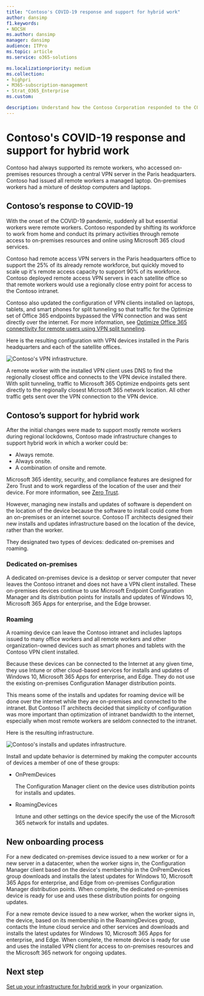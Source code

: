 ```yaml
---
title: "Contoso's COVID-19 response and support for hybrid work"
author: dansimp
f1.keywords:
- NOCSH
ms.author: dansimp
manager: dansimp
audience: ITPro
ms.topic: article
ms.service: o365-solutions

ms.localizationpriority: medium
ms.collection: 
- highpri
- M365-subscription-management
- Strat_O365_Enterprise
ms.custom:

description: Understand how the Contoso Corporation responded to the COVID-19 pandemic and engineered their software install and update infrastructure for hybrid work.
---
```


# Contoso's COVID-19 response and support for hybrid work

Contoso had always supported its remote workers, who accessed on-premises resources through a central VPN server in the Paris headquarters. Contoso had issued all remote workers a managed laptop. On-premises workers had a mixture of desktop computers and laptops.

## Contoso’s response to COVID-19

With the onset of the COVID-19 pandemic, suddenly all but essential workers were remote workers. Contoso responded by shifting its workforce to work from home and conduct its primary activities through remote access to on-premises resources and online using Microsoft 365 cloud services.

Contoso had remote access VPN servers in the Paris headquarters office to support the 25% of its already remote workforce, but quickly moved to scale up it's remote access capacity to support 90% of its workforce. Contoso deployed remote access VPN servers in each satellite office so that remote workers would use a regionally close entry point for access to the Contoso intranet.

Contoso also updated the configuration of VPN clients installed on laptops, tablets, and smart phones for split tunneling so that traffic for the Optimize set of Office 365 endpoints bypassed the VPN connection and was sent directly over the internet. For more information, see [Optimize Office 365 connectivity for remote users using VPN split tunneling](../enterprise/microsoft-365-vpn-split-tunnel.md).

Here is the resulting configuration with VPN devices installed in the Paris headquarters and each of the satellite offices. 

![Contoso's VPN infrastructure.](../media/contoso-remote-onsite-work/contoso-vpn-infrastructure.png)

A remote worker with the installed VPN client uses DNS to find the regionally closest office and connects to the VPN device installed there. With split tunneling, traffic to Microsoft 365 Optimize endpoints gets sent directly to the regionally closest Microsoft 365 network location. All other traffic gets sent over the VPN connection to the VPN device.

## Contoso’s support for hybrid work

After the initial changes were made to support mostly remote workers during regional lockdowns, Contoso made infrastructure changes to support hybrid work in which a worker could be:

- Always remote.
- Always onsite.
- A combination of onsite and remote.

Microsoft 365 identity, security, and compliance features are designed for Zero Trust and to work regardless of the location of the user and their device. For more information, see [Zero Trust](https://www.microsoft.com/security/business/zero-trust).

However, managing new installs and updates of software is dependent on the location of the device because the software to install could come from an on-premises or an internet source. Contoso IT architects designed their new installs and updates infrastructure based on the location of the device, rather than the worker.

They designated two types of devices: dedicated on-premises and roaming.

### Dedicated on-premises

A dedicated on-premises device is a desktop or server computer that never leaves the Contoso intranet and does not have a VPN client installed. These on-premises devices continue to use Microsoft Endpoint Configuration Manager and its distribution points for installs and updates of Windows 10, Microsoft 365 Apps for enterprise, and the Edge browser.

### Roaming

A roaming device can leave the Contoso intranet and includes laptops issued to many office workers and all remote workers and other organization-owned devices such as smart phones and tablets with the Contoso VPN client installed. 

Because these devices can be connected to the Internet at any given time, they use Intune or other cloud-based services for installs and updates of Windows 10, Microsoft 365 Apps for enterprise, and Edge. They do not use the existing on-premises Configuration Manager distribution points.

This means some of the installs and updates for roaming device will be done over the internet while they are on-premises and connected to the intranet. But Contoso IT architects decided that simplicity of configuration was more important than optimization of intranet bandwidth to the internet, especially when most remote workers are seldom connected to the intranet.

Here is the resulting infrastructure.

![Contoso's installs and updates infrastructure.](../media/contoso-remote-onsite-work/contoso-updates-infrastructure.png)

Install and update behavior is determined by making the computer accounts of devices a member of one of these groups:

- OnPremDevices

  The Configuration Manager client on the device uses distribution points for installs and updates.

- RoamingDevices

  Intune and other settings on the device specify the use of the Microsoft 365 network for installs and updates.

## New onboarding process

For a new dedicated on-premises device issued to a new worker or for a new server in a datacenter, when the worker signs in, the Configuration Manager client based on the device's membership in the OnPremDevices group downloads and installs the latest updates for Windows 10, Microsoft 365 Apps for enterprise, and Edge from on-premises Configuration Manager distribution points. When complete, the dedicated on-premises device is ready for use and uses these distribution points for ongoing updates.

For a new remote device issued to a new worker, when the worker signs in, the device, based on its membership in the RoamingDevices group, contacts the Intune cloud service and other services and downloads and installs the latest updates for Windows 10, Microsoft 365 Apps for enterprise, and Edge. When complete, the remote device is ready for use and uses the installed VPN client for access to on-premises resources and the Microsoft 365 network for ongoing updates.

## Next step

[Set up your infrastructure for hybrid work](empower-people-to-work-remotely.md) in your organization.
